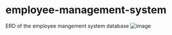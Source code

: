 # employee-management-system
ERD of the employee mangement system database
![image](https://user-images.githubusercontent.com/40552713/112869210-e4983900-908a-11eb-83d6-7f1542d78072.png)


